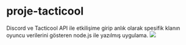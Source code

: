 # proje-tacticool

Discord ve Tacticool API ile etkilişime girip anlık olarak spesifik klanın oyuncu verilerini gösteren node.js ile yazılmış uygulama. 
![](image/trk.png)
